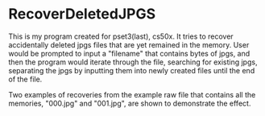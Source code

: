 # RecoverDeletedJPGS
This is my program created for pset3(last), cs50x. It tries to recover accidentally deleted jpgs files that are yet remained in the memory. 
User would be prompted to input a "filename" that contains bytes of jpgs, and then the program would iterate through the file, searching for existing jpgs, separating the jpgs by inputting them into newly created files until the end of the file.

Two examples of recoveries from the example raw file that contains all the memories, "000.jpg" and "001.jpg", are shown to demonstrate the effect.
